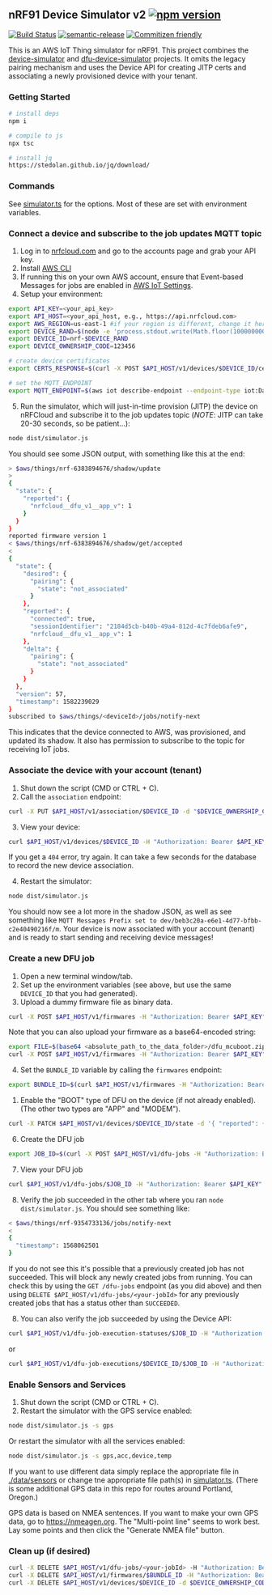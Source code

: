 ## nRF91 Device Simulator v2 [![npm version](https://img.shields.io/npm/v/@nrfcloud/device-simulator-v2.svg)](https://www.npmjs.com/package/@nrfcloud/device-simulator-v2)

[![Build Status](https://codebuild.us-east-1.amazonaws.com/badges?uuid=eyJlbmNyeXB0ZWREYXRhIjoiZUVaRWN2MzJDN2ZzTFpUY0diSi80WFB4Qm10cmFIZXFCUU44UXZzaUdVUXRwSERPMFZWdEc3b04zcGlaSWdEMXB3dEZybTlRaERZaWlsRW5rc0RCRVlNPSIsIml2UGFyYW1ldGVyU3BlYyI6InBOZ3FOWjltTVNocUpLYmsiLCJtYXRlcmlhbFNldFNlcmlhbCI6MX0%3D&branch=master)](https://console.aws.amazon.com/codesuite/codebuild/projects/device-simulator-v2/history?region=us-east-1)
[![semantic-release](https://img.shields.io/badge/%20%20%F0%9F%93%A6%F0%9F%9A%80-semantic--release-e10079.svg)](https://github.com/semantic-release/semantic-release)
[![Commitizen friendly](https://img.shields.io/badge/commitizen-friendly-brightgreen.svg)](http://commitizen.github.io/cz-cli/)

This is an AWS IoT Thing simulator for nRF91. This project combines the [device-simulator](https://github.com/nRFCloud/device-simulator) and [dfu-device-simulator](https://github.com/nRFCloud/dfu-device-simulator) projects. It omits the legacy pairing mechanism and uses the Device API for creating JITP certs and associating a newly provisioned device with your tenant.

### Getting Started
```sh
# install deps
npm i

# compile to js
npx tsc

# install jq
https://stedolan.github.io/jq/download/
```

### Commands
See [simulator.ts](src/simulator.ts) for the options. Most of these are set with environment variables.

### Connect a device and subscribe to the job updates MQTT topic

1. Log in to [nrfcloud.com](https://nrfcloud.com) and go to the accounts page and grab your API key.
1. Install [AWS CLI](https://docs.aws.amazon.com/cli/latest/userguide/cli-chap-install.html)
1. If running this on your own AWS account, ensure that Event-based Messages for jobs are enabled in [AWS IoT Settings](https://us-east-1.console.aws.amazon.com/iot/home?region=us-east-1#/settings).
1. Setup your environment:

```sh
export API_KEY=<your_api_key>
export API_HOST=<your_api_host, e.g., https://api.nrfcloud.com>
export AWS_REGION=us-east-1 #if your region is different, change it here
export DEVICE_RAND=$(node -e 'process.stdout.write(Math.floor(1000000000 + Math.random() * 9000000000).toString())')
export DEVICE_ID=nrf-$DEVICE_RAND
export DEVICE_OWNERSHIP_CODE=123456

# create device certificates
export CERTS_RESPONSE=$(curl -X POST $API_HOST/v1/devices/$DEVICE_ID/certificates -d "$DEVICE_OWNERSHIP_CODE" -H "Authorization: Bearer $API_KEY")

# set the MQTT_ENDPOINT
export MQTT_ENDPOINT=$(aws iot describe-endpoint --endpoint-type iot:Data-ATS | jq -r .endpointAddress);
```

5. Run the simulator, which will just-in-time provision (JITP) the device on nRFCloud and subscribe it to the job updates topic (*NOTE*: JITP can take 20-30 seconds, so be patient...):
```sh
node dist/simulator.js
```
You should see some JSON output, with something like this at the end:
```sh
> $aws/things/nrf-6383894676/shadow/update
>
{
  "state": {
    "reported": {
      "nrfcloud__dfu_v1__app_v": 1
    }
  }
}
reported firmware version 1
< $aws/things/nrf-6383894676/shadow/get/accepted
<
{
  "state": {
    "desired": {
      "pairing": {
        "state": "not_associated"
      }
    },
    "reported": {
      "connected": true,
      "sessionIdentifier": "2184d5cb-b40b-49a4-812d-4c7fdeb6afe9",
      "nrfcloud__dfu_v1__app_v": 1
    },
    "delta": {
      "pairing": {
        "state": "not_associated"
      }
    }
  },
  "version": 57,
  "timestamp": 1582239029
}
subscribed to $aws/things/<deviceId>/jobs/notify-next
```
This indicates that the device connected to AWS, was provisioned, and updated its shadow. It also has permission to subscribe to the topic for receiving IoT jobs.

### Associate the device with your account (tenant)
1. Shut down the script (CMD or CTRL + C).
2. Call the `association` endpoint:
```sh
curl -X PUT $API_HOST/v1/association/$DEVICE_ID -d "$DEVICE_OWNERSHIP_CODE" -H "Authorization: Bearer $API_KEY"
```
3. View your device:
```sh
curl $API_HOST/v1/devices/$DEVICE_ID -H "Authorization: Bearer $API_KEY" | jq
```
If you get a `404` error, try again. It can take a few seconds for the database to record the new device association.

4. Restart the simulator:
```sh
node dist/simulator.js
```
You should now see a lot more in the shadow JSON, as well as see something like `MQTT Messages Prefix set to dev/beb3c20a-e6e1-4d77-bfbb-c2e40490216f/m`. Your device is now associated with your account (tenant) and is ready to start sending and receiving device messages!

### Create a new DFU job
1. Open a new terminal window/tab.
2. Set up the environment variables (see above, but use the same `DEVICE_ID` that you had generated).
3. Upload a dummy firmware file as binary data.
```sh
curl -X POST $API_HOST/v1/firmwares -H "Authorization: Bearer $API_KEY" -H "Content-Type: application/zip" --data-binary @data/dfu_mcuboot.zip | jq
```
Note that you can also upload your firmware as a base64-encoded string:
```sh
export FILE=$(base64 <absolute_path_to_the_data_folder>/dfu_mcuboot.zip)
curl -X POST $API_HOST/v1/firmwares -H "Authorization: Bearer $API_KEY" -H "Content-Type: text/plain" -d $FILE
```

4. Set the `BUNDLE_ID` variable by calling the `firmwares` endpoint:
```sh
export BUNDLE_ID=$(curl $API_HOST/v1/firmwares -H "Authorization: Bearer $API_KEY" | jq -r '.items[0].bundleId')
```

1. Enable the "BOOT" type of DFU on the device (if not already enabled). (The other two types are "APP" and "MODEM").
```sh
curl -X PATCH $API_HOST/v1/devices/$DEVICE_ID/state -d '{ "reported": { "device": { "serviceInfo": { "fota_v1": ["BOOT"] } } } }' -H "Authorization: Bearer $API_KEY"
```

6. Create the DFU job
```sh
export JOB_ID=$(curl -X POST $API_HOST/v1/dfu-jobs -H "Authorization: Bearer $API_KEY" -d '{ "deviceIdentifiers": ["'$DEVICE_ID'"], "bundleId": "'$BUNDLE_ID'" }' | jq -r '.jobId')
```

7. View your DFU job
```sh
curl $API_HOST/v1/dfu-jobs/$JOB_ID -H "Authorization: Bearer $API_KEY" | jq
```

8. Verify the job succeeded in the other tab where you ran `node dist/simulator.js`. You should see something like:
```sh
< $aws/things/nrf-9354733136/jobs/notify-next
<
{
  "timestamp": 1568062501
}
```
If you do not see this it's possible that a previously created job has not succeeded. This will block any newly created jobs from running. You can check this by using the `GET /dfu-jobs` endpoint (as you did above) and then using `DELETE $API_HOST/v1/dfu-jobs/<your-jobId>` for any previously created jobs that has a status other than `SUCCEEDED`.

8. You can also verify the job succeeded by using the Device API:
```sh
curl $API_HOST/v1/dfu-job-execution-statuses/$JOB_ID -H "Authorization: Bearer $API_KEY" | jq
```
or 
```sh
curl $API_HOST/v1/dfu-job-executions/$DEVICE_ID/$JOB_ID -H "Authorization: Bearer $API_KEY" | jq
```

### Enable Sensors and Services
1. Shut down the script (CMD or CTRL + C).
2. Restart the simulator with the GPS service enabled:
```sh
node dist/simulator.js -s gps
```
Or restart the simulator with all the services enabled:
```sh
node dist/simulator.js -s gps,acc,device,temp
```
If you want to use different data simply replace the appropriate file in [./data/sensors](https://github.com/nRFCloud/device-simulator-v2/tree/master/data/sensors) or change tne appropriate file path(s) in [simulator.ts](src/simulator.ts). (There is some additional GPS data in this repo for routes around Portland, Oregon.)

GPS data is based on NMEA sentences. If you want to make your own GPS data, go to https://nmeagen.org. The "Multi-point line" seems to work best. Lay some points and then click the "Generate NMEA file" button.

### Clean up (if desired)

```sh
curl -X DELETE $API_HOST/v1/dfu-jobs/<your-jobId> -H "Authorization: Bearer $API_KEY"
curl -X DELETE $API_HOST/v1/firmwares/$BUNDLE_ID -H "Authorization: Bearer $API_KEY"
curl -X DELETE $API_HOST/v1/devices/$DEVICE_ID -d $DEVICE_OWNERSHIP_CODE -H "Authorization: Bearer $API_KEY"
```
